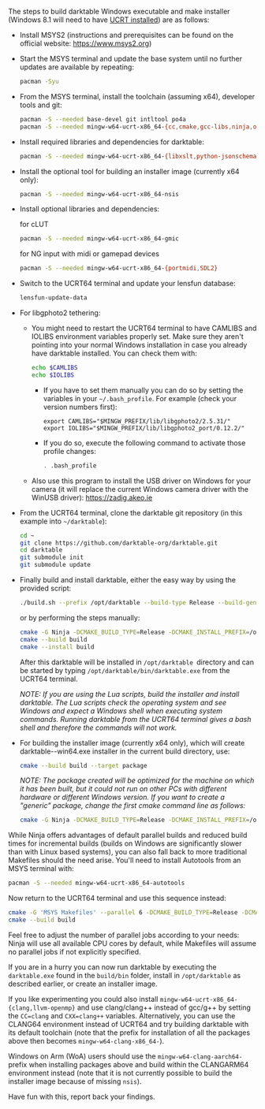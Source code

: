 The steps to build darktable Windows executable and make installer (Windows 8.1 will need to have
[UCRT installed](https://support.microsoft.com/en-us/topic/update-for-universal-c-runtime-in-windows-c0514201-7fe6-95a3-b0a5-287930f3560c))
are as follows:

* Install MSYS2 (instructions and prerequisites can be found on the official website: https://www.msys2.org)

* Start the MSYS terminal and update the base system until no further updates are available by repeating:
    ```bash
    pacman -Syu
    ```

* From the MSYS terminal, install the toolchain (assuming x64), developer tools and git:
    ```bash
    pacman -S --needed base-devel git intltool po4a
    pacman -S --needed mingw-w64-ucrt-x86_64-{cc,cmake,gcc-libs,ninja,omp}
    ```

* Install required libraries and dependencies for darktable:
    ```bash
    pacman -S --needed mingw-w64-ucrt-x86_64-{libxslt,python-jsonschema,curl,drmingw,exiv2,gettext,gmic,graphicsmagick,gtk3,icu,imath,iso-codes,lcms2,lensfun,libavif,libgphoto2,libheif,libjpeg-turbo,libjxl,libpng,libraw,librsvg,libsecret,libtiff,libwebp,libxml2,lua,openexr,openjpeg2,osm-gps-map,pugixml,sqlite3,webp-pixbuf-loader,zlib}
    ```

* Install the optional tool for building an installer image (currently x64 only):
    ```bash
    pacman -S --needed mingw-w64-ucrt-x86_64-nsis
    ```

* Install optional libraries and dependencies:

    for cLUT
    ```bash
    pacman -S --needed mingw-w64-ucrt-x86_64-gmic
    ```
    for NG input with midi or gamepad devices
    ```bash
    pacman -S --needed mingw-w64-ucrt-x86_64-{portmidi,SDL2}
    ```

* Switch to the UCRT64 terminal and update your lensfun database:
    ```bash
    lensfun-update-data
    ```

* For libgphoto2 tethering:
    * You might need to restart the UCRT64 terminal to have CAMLIBS and IOLIBS environment variables properly set.
    Make sure they aren't pointing into your normal Windows installation in case you already have darktable installed.
    You can check them with:
        ```bash
        echo $CAMLIBS
        echo $IOLIBS
        ```
        * If you have to set them manually you can do so by setting the variables in your `~/.bash_profile`. For example (check your version numbers first):
            ```
            export CAMLIBS="$MINGW_PREFIX/lib/libgphoto2/2.5.31/"
            export IOLIBS="$MINGW_PREFIX/lib/libgphoto2_port/0.12.2/"
            ```
        * If you do so, execute the following command to activate those profile changes:
            ```bash
            . .bash_profile
            ```

    * Also use this program to install the USB driver on Windows for your camera (it will replace the current Windows camera driver with the WinUSB driver):
    https://zadig.akeo.ie

* From the UCRT64 terminal, clone the darktable git repository (in this example into `~/darktable`):
    ```bash
    cd ~
    git clone https://github.com/darktable-org/darktable.git
    cd darktable
    git submodule init
    git submodule update
    ```

* Finally build and install darktable, either the easy way by using the provided script:
    ```bash
    ./build.sh --prefix /opt/darktable --build-type Release --build-generator Ninja --install
    ```
    or by performing the steps manually:
    ```bash
    cmake -G Ninja -DCMAKE_BUILD_TYPE=Release -DCMAKE_INSTALL_PREFIX=/opt/darktable -S . -B build
    cmake --build build
    cmake --install build
    ```
    After this darktable will be installed in `/opt/darktable `directory and can be started by typing `/opt/darktable/bin/darktable.exe` from the UCRT64 terminal.

    *NOTE: If you are using the Lua scripts, build the installer and install darktable.
    The Lua scripts check the operating system and see Windows and expect a Windows shell when executing system commands.
    Running darktable from the UCRT64 terminal gives a bash shell and therefore the commands will not work.*

* For building the installer image (currently x64 only), which will create darktable-<VERSION>-win64.exe installer in the current build directory, use:
    ```bash
    cmake --build build --target package
    ```

    *NOTE: The package created will be optimized for the machine on which it has been built, but it could not run on other PCs with different hardware or different Windows version. If you want to create a "generic" package, change the first cmake command line as follows:*
    ```bash
    cmake -G Ninja -DCMAKE_BUILD_TYPE=Release -DCMAKE_INSTALL_PREFIX=/opt/darktable -DBINARY_PACKAGE_BUILD=ON -S . -B build
    ```

While Ninja offers advantages of default parallel builds and reduced build times for incremental builds (builds on Windows are significantly slower than with Linux based systems), you can also fall back to more traditional Makefiles should the need arise. You'll need to install Autotools from an MSYS terminal with:

```bash
pacman -S --needed mingw-w64-ucrt-x86_64-autotools
```

Now return to the UCRT64 terminal and use this sequence instead:

```bash
cmake -G 'MSYS Makefiles' --parallel 6 -DCMAKE_BUILD_TYPE=Release -DCMAKE_INSTALL_PREFIX=/opt/darktable -S . -B build
cmake --build build
```

Feel free to adjust the number of parallel jobs according to your needs: Ninja will use all available CPU cores by default, while Makefiles will assume no parallel jobs if not explicitly specified.

If you are in a hurry you can now run darktable by executing the `darktable.exe` found in the `build/bin` folder, install in `/opt/darktable` as described earlier, or create an installer image.

If you like experimenting you could also install `mingw-w64-ucrt-x86_64-{clang,llvm-openmp}` and use clang/clang++ instead of gcc/g++ by setting the `CC=clang` and `CXX=clang++` variables. Alternatively, you can use the CLANG64 environment instead of UCRT64 and try building darktable with its default toolchain (note that the prefix for installation of all the packages above then becomes `mingw-w64-clang-x86_64-`).

Windows on Arm (WoA) users should use the `mingw-w64-clang-aarch64-` prefix when installing packages above and build within the CLANGARM64 environment instead (note that it is not currently possible to build the installer image because of missing `nsis`).

Have fun with this, report back your findings.
